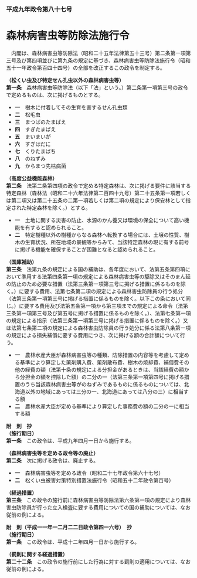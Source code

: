 ### 平成九年政令第八十七号  
# 森林病害虫等防除法施行令  
　内閣は、森林病害虫等防除法（昭和二十五年法律第五十三号）第二条第一項第三号及び第四項並びに第九条の規定に基づき、森林病害虫等防除法施行令（昭和五十一年政令第百四十四号）の全部を改正するこの政令を制定する。  
  
**（松くい虫及び特定せん孔虫以外の森林病害虫等）**  
**第一条**　森林病害虫等防除法（以下「法」という。）第二条第一項第三号の政令で定めるものは、次に掲げるものとする。  
* **一**　樹木に付着してその生育を害するせん孔虫類  
* **二**　松毛虫  
* **三**　まつばのたまばえ  
* **四**　すぎたまばえ  
* **五**　まいまいが  
* **六**　すぎはだに  
* **七**　くりたまばち  
* **八**　のねずみ  
* **九**　からまつ先枯病菌  
  
**（高度公益機能森林）**  
**第二条**　法第二条第四項の政令で定める特定森林は、次に掲げる要件に該当する特定森林（森林法（昭和二十六年法律第二百四十九号）第二十五条第一項若しくは第二項又は第二十五条の二第一項若しくは第二項の規定により保安林として指定された特定森林を除く。）とする。  
* **一**　土地に関する災害の防止、水源のかん養又は環境の保全について高い機能を有すると認められること。  
* **二**　特定樹種以外の樹種からなる森林へ転換する場合には、土壌の性質、樹木の生育状況、所在地域の景観等からみて、当該特定森林の現に有する前号に掲げる機能を確保することが困難となると認められること。  
  
**（国庫補助）**  
**第三条**　法第九条の規定による国の補助は、各年度において、法第五条第四項において準用する法第四条第一項の規定による森林病害虫等の駆除又はそのまん延の防止のため必要な措置（法第三条第一項第三号に掲げる措置に係るものを除く。）に要する費用、法第七条第二項の規定による森林害虫防除員の行う処分（法第三条第一項第三号に掲げる措置に係るものを除く。以下この条において同じ。）に要する費用及び法第五条第一項から第三項までの規定による命令（法第三条第一項第三号及び第五号に掲げる措置に係るものを除く。）、法第七条第一項の規定による指示（法第三条第一項第三号に掲げる措置に係るものを除く。）又は法第七条第二項の規定による森林害虫防除員の行う処分に係る法第八条第一項の規定による損失補償に要する費用につき、次に掲げる額の合計額について行う。  
* **一**　農林水産大臣が森林病害虫等の種類、防除措置の内容等を考慮して定める基準により算定した薬剤購入費、薬剤散布費、樹木の焼却費、補償費その他の経費の額（法第十条の規定による分担金があるときは、当該経費の額から分担金の額を控除した額）の二分の一（法第三条第一項第四号に掲げる措置のうち当該森林病害虫等がのねずみであるものに係るものについては、北海道以外の地域にあっては三分の一、北海道にあっては八分の三）に相当する額  
* **二**　農林水産大臣が定める基準により算定した事務費の額の二分の一に相当する額  
  
**附　則　抄**  
**（施行期日）**  
**第一条**　この政令は、平成九年四月一日から施行する。  
  
**（森林病害虫等を定める政令等の廃止）**  
**第二条**　次に掲げる政令は、廃止する。  
* **一**　森林病害虫等を定める政令（昭和二十七年政令第六十七号）  
* **二**　松くい虫被害対策特別措置法施行令（昭和五十二年政令第百号）  
  
**（経過措置）**  
**第三条**　この政令の施行前に森林病害虫等防除法第六条第一項の規定により森林害虫防除員が行った立入検査に要する費用についての国の補助については、なお従前の例による。  
  
**附　則（平成一一年一二月二二日政令第四一六号）　抄**  
**（施行期日）**  
**第一条**　この政令は、平成十二年四月一日から施行する。  
  
**（罰則に関する経過措置）**  
**第二十二条**　この政令の施行前にした行為に対する罰則の適用については、なお従前の例による。  
  
